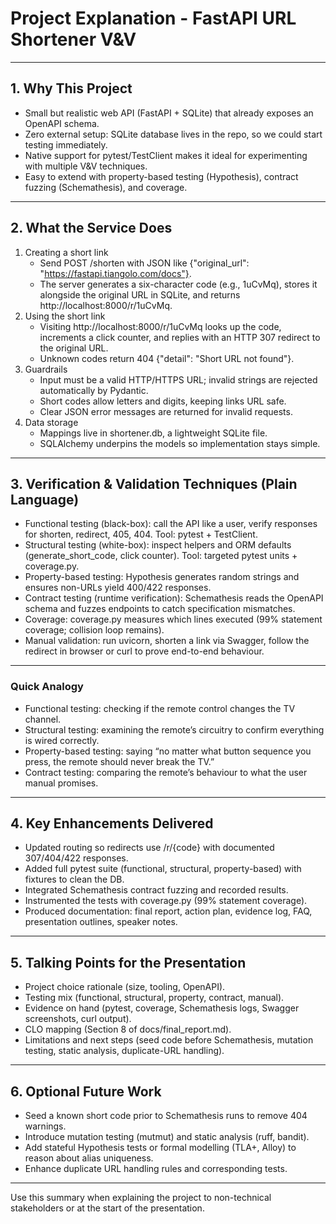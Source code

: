 # Project Explanation - FastAPI URL Shortener V&V
---
## 1. Why This Project
- Small but realistic web API (FastAPI + SQLite) that already exposes an OpenAPI schema.
- Zero external setup: SQLite database lives in the repo, so we could start testing immediately.
- Native support for pytest/TestClient makes it ideal for experimenting with multiple V&V techniques.
- Easy to extend with property-based testing (Hypothesis), contract fuzzing (Schemathesis), and coverage.
---
## 2. What the Service Does
1. Creating a short link  
   - Send POST /shorten with JSON like {"original_url": "https://fastapi.tiangolo.com/docs"}.  
   - The server generates a six-character code (e.g., 1uCvMq), stores it alongside the original URL in SQLite, and returns http://localhost:8000/r/1uCvMq.  
2. Using the short link  
   - Visiting http://localhost:8000/r/1uCvMq looks up the code, increments a click counter, and replies with an HTTP 307 redirect to the original URL.  
   - Unknown codes return 404 {"detail": "Short URL not found"}.  
3. Guardrails  
   - Input must be a valid HTTP/HTTPS URL; invalid strings are rejected automatically by Pydantic.  
   - Short codes allow letters and digits, keeping links URL safe.  
   - Clear JSON error messages are returned for invalid requests.  
4. Data storage  
   - Mappings live in shortener.db, a lightweight SQLite file.  
   - SQLAlchemy underpins the models so implementation stays simple.
---
## 3. Verification & Validation Techniques (Plain Language)
- Functional testing (black-box): call the API like a user, verify responses for shorten, redirect, 405, 404. Tool: pytest + TestClient.  
- Structural testing (white-box): inspect helpers and ORM defaults (generate_short_code, click counter). Tool: targeted pytest units + coverage.py.  
- Property-based testing: Hypothesis generates random strings and ensures non-URLs yield 400/422 responses.  
- Contract testing (runtime verification): Schemathesis reads the OpenAPI schema and fuzzes endpoints to catch specification mismatches.  
- Coverage: coverage.py measures which lines executed (99% statement coverage; collision loop remains).  
- Manual validation: run uvicorn, shorten a link via Swagger, follow the redirect in browser or curl to prove end-to-end behaviour.
---
### Quick Analogy
- Functional testing: checking if the remote control changes the TV channel.  
- Structural testing: examining the remote’s circuitry to confirm everything is wired correctly.  
- Property-based testing: saying “no matter what button sequence you press, the remote should never break the TV.”  
- Contract testing: comparing the remote’s behaviour to what the user manual promises.
---
## 4. Key Enhancements Delivered
- Updated routing so redirects use /r/{code} with documented 307/404/422 responses.  
- Added full pytest suite (functional, structural, property-based) with fixtures to clean the DB.  
- Integrated Schemathesis contract fuzzing and recorded results.  
- Instrumented the tests with coverage.py (99% statement coverage).  
- Produced documentation: final report, action plan, evidence log, FAQ, presentation outlines, speaker notes.
---
## 5. Talking Points for the Presentation
- Project choice rationale (size, tooling, OpenAPI).  
- Testing mix (functional, structural, property, contract, manual).  
- Evidence on hand (pytest, coverage, Schemathesis logs, Swagger screenshots, curl output).  
- CLO mapping (Section 8 of docs/final_report.md).  
- Limitations and next steps (seed code before Schemathesis, mutation testing, static analysis, duplicate-URL handling).
---
## 6. Optional Future Work
- Seed a known short code prior to Schemathesis runs to remove 404 warnings.  
- Introduce mutation testing (mutmut) and static analysis (ruff, bandit).  
- Add stateful Hypothesis tests or formal modelling (TLA+, Alloy) to reason about alias uniqueness.  
- Enhance duplicate URL handling rules and corresponding tests.
---
Use this summary when explaining the project to non-technical stakeholders or at the start of the presentation.
